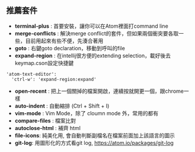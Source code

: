 推薦套件
------------

- __terminal-plus__ : 首要安裝，讓你可以在Atom裡面打command line
- __merge-conflicts__ : 解決merge conflict的套件，但如果兩個衝突要各取一些，目前用起來有些不便，先湊合著用
- __goto__ : 右鍵goto declaration，移動到呼叫的file
- __expand-region__ : 在intellij很方便的extending selection，載好後去keymap.cson設定快捷鍵
```
'atom-text-editor':
  'ctrl-w': 'expand-region:expand'
```
- __open-recent__ : 把上一個關掉的檔案開啟，連續按就開更一個，跟chrome一樣
- __auto-indent__ : 自動縮排 (Ctrl + Shift + I)
- __vim-mode__ : Vim Mode，除了 cloumn mode 外，常用的都有
- __compare-files__ : 檔案比對
- __autoclose-html__ : 補齊 html
- __file-icons__: 純美化用, 會自動判斷副檔名在檔案前面加上該語言的圖示
- __git-log__: 用圖形化的方式看git log, https://atom.io/packages/git-log
 


